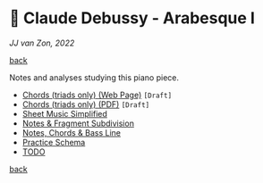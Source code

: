 🌠 Claude Debussy - Arabesque Ⅰ
===============================

*JJ van Zon, 2022*

[back](../README.md)

Notes and analyses studying this piano piece.

- [Chords (triads only) (Web Page)](debussy-arabesque-1-chords-triads-only.md) `[Draft]`
- [Chords (triads only) (PDF)](debussy-arabesque-1-chords-triads-only.pdf) `[Draft]`
- [Sheet Music Simplified](sheet-music-simplified/README.md)
- [Notes & Fragment Subdivision](notes-fragment-subdivision/README.md)
- [Notes, Chords & Bass Line](notes-chords-bass-line/README.md)
- [Practice Schema](debussy-arabesque-1-practice-schema.md)
- [TODO](debussy-arabesque-1-todo.md)

[back](../README.md)